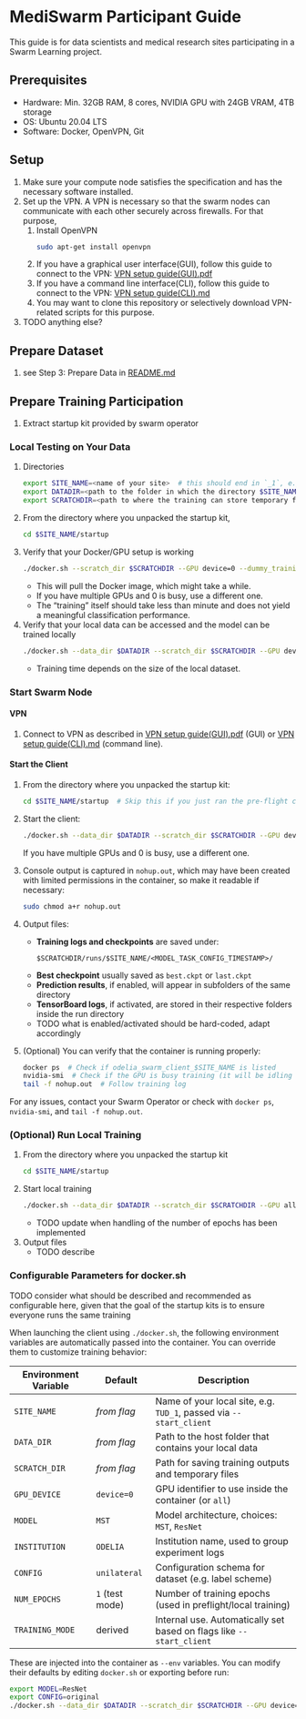 # MediSwarm Participant Guide

This guide is for data scientists and medical research sites participating in a Swarm Learning project.

## Prerequisites

- Hardware: Min. 32GB RAM, 8 cores, NVIDIA GPU with 24GB VRAM, 4TB storage
- OS: Ubuntu 20.04 LTS
- Software: Docker, OpenVPN, Git

## Setup

1. Make sure your compute node satisfies the specification and has the necessary software installed.
2. Set up the VPN. A VPN is necessary so that the swarm nodes can communicate with each other securely across firewalls. For that purpose,
    1. Install OpenVPN
       ```bash
       sudo apt-get install openvpn
       ```
    2. If you have a graphical user interface(GUI), follow this guide to connect to the
       VPN: [VPN setup guide(GUI).pdf](../VPN%20setup%20guide%28GUI%29.pdf)
    3. If you have a command line interface(CLI), follow this guide to connect to the
       VPN: [VPN setup guide(CLI).md](../VPN%20setup%20guide%28CLI%29.md)
    4. You may want to clone this repository or selectively download VPN-related scripts for this purpose.
3. TODO anything else?

## Prepare Dataset

1. see Step 3: Prepare Data in [README.md](../../application/jobs/ODELIA_ternary_classification/app/scripts/README.md)

## Prepare Training Participation

1. Extract startup kit provided by swarm operator

### Local Testing on Your Data

1. Directories
   ```bash
   export SITE_NAME=<name of your site>  # this should end in `_1`, e.g., `UKA_1`, unless you participate with multiple nodes
   export DATADIR=<path to the folder in which the directory $SITE_NAME containing your local data is stored>
   export SCRATCHDIR=<path to where the training can store temporary files>
   ```
2. From the directory where you unpacked the startup kit,
   ```bash
   cd $SITE_NAME/startup
   ```
3. Verify that your Docker/GPU setup is working
   ```bash
   ./docker.sh --scratch_dir $SCRATCHDIR --GPU device=0 --dummy_training
   ```
    * This will pull the Docker image, which might take a while.
    * If you have multiple GPUs and 0 is busy, use a different one.
    * The “training” itself should take less than minute and does not yield a meaningful classification performance.
4. Verify that your local data can be accessed and the model can be trained locally
   ```bash
   ./docker.sh --data_dir $DATADIR --scratch_dir $SCRATCHDIR --GPU device=0 --preflight_check
   ```
    * Training time depends on the size of the local dataset.

### Start Swarm Node

#### VPN

1. Connect to VPN as described in [VPN setup guide(GUI).pdf](../VPN%20setup%20guide%28GUI%29.pdf) (GUI) or [VPN setup guide(CLI).md](../VPN%20setup%20guide%28CLI%29.md) (command line).

#### Start the Client

1. From the directory where you unpacked the startup kit:
   ```bash
   cd $SITE_NAME/startup  # Skip this if you just ran the pre-flight check
   ```

2. Start the client:
   ```bash
   ./docker.sh --data_dir $DATADIR --scratch_dir $SCRATCHDIR --GPU device=0 --start_client
   ```
   If you have multiple GPUs and 0 is busy, use a different one.

3. Console output is captured in `nohup.out`, which may have been created with limited permissions in the container, so
   make it readable if necessary:
   ```bash
   sudo chmod a+r nohup.out
   ```

4. Output files:
    - **Training logs and checkpoints** are saved under:
      ```
      $SCRATCHDIR/runs/$SITE_NAME/<MODEL_TASK_CONFIG_TIMESTAMP>/
      ```
    - **Best checkpoint** usually saved as `best.ckpt` or `last.ckpt`
    - **Prediction results**, if enabled, will appear in subfolders of the same directory
    - **TensorBoard logs**, if activated, are stored in their respective folders inside the run directory
    - TODO what is enabled/activated should be hard-coded, adapt accordingly

5. (Optional) You can verify that the container is running properly:
   ```bash
   docker ps  # Check if odelia_swarm_client_$SITE_NAME is listed
   nvidia-smi  # Check if the GPU is busy training (it will be idling while waiting for model transfer)
   tail -f nohup.out  # Follow training log
   ```

For any issues, contact your Swarm Operator or check with `docker ps`, `nvidia-smi`, and `tail -f nohup.out`.

### (Optional) Run Local Training

1. From the directory where you unpacked the startup kit
   ```bash
   cd $SITE_NAME/startup
   ```
2. Start local training
   ```bash
   ./docker.sh --data_dir $DATADIR --scratch_dir $SCRATCHDIR --GPU all --local_training
   ```
    * TODO update when handling of the number of epochs has been implemented
3. Output files
    * TODO describe

### Configurable Parameters for docker.sh

TODO consider what should be described and recommended as configurable here, given that the goal of the startup kits is
to ensure everyone runs the same training

When launching the client using `./docker.sh`, the following environment variables are automatically passed into the
container. You can override them to customize training behavior:

| Environment Variable | Default         | Description                                                          |
|----------------------|-----------------|----------------------------------------------------------------------|
| `SITE_NAME`          | *from flag*     | Name of your local site, e.g. `TUD_1`, passed via `--start_client`   |
| `DATA_DIR`           | *from flag*     | Path to the host folder that contains your local data                |
| `SCRATCH_DIR`        | *from flag*     | Path for saving training outputs and temporary files                 |
| `GPU_DEVICE`         | `device=0`      | GPU identifier to use inside the container (or `all`)                |
| `MODEL`              | `MST`           | Model architecture, choices: `MST`, `ResNet`                         |
| `INSTITUTION`        | `ODELIA`        | Institution name, used to group experiment logs                      |
| `CONFIG`             | `unilateral`    | Configuration schema for dataset (e.g. label scheme)                 |
| `NUM_EPOCHS`         | `1` (test mode) | Number of training epochs (used in preflight/local training)         |
| `TRAINING_MODE`      | derived         | Internal use. Automatically set based on flags like `--start_client` |

These are injected into the container as `--env` variables. You can modify their defaults by editing `docker.sh` or
exporting before run:

```bash
export MODEL=ResNet
export CONFIG=original
./docker.sh --data_dir $DATADIR --scratch_dir $SCRATCHDIR --GPU device=1 --start_client
```
